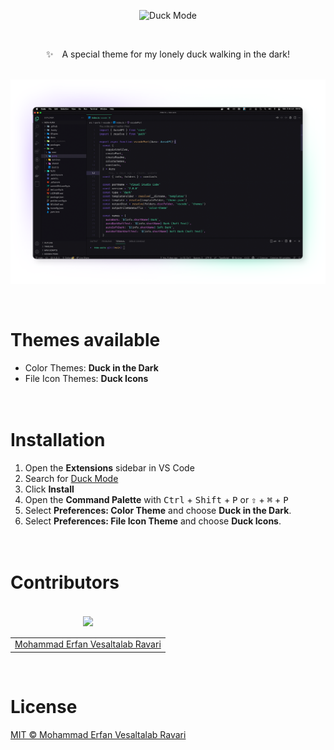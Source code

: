 <p align="center">
  <img src="https://github.com/MEvesalTR/duck-mode/blob/master/assets/logo.png?raw=true" alt="Duck Mode" width="50%" />
</p>
<br>
<p align="center">
✨ A special theme for my lonely duck walking in the dark!
  <br><br>

  <!-- Preview in vscode.dev -->
  <!-- <a href="https://vscode.dev/theme/daltonmenezes.aura-theme">
    <img alt="preview in vscode.dev" src="https://img.shields.io/badge/preview%20in-vscode.dev-1C1E26?style=for-the-badge&labelColor=1C1E26&color=61ffca">
  </a>   -->
  <!-- marketplace version -->
  <!-- <a href="https://marketplace.visualstudio.com/items?itemName=DaltonMenezes.aura-theme">
    <img alt="marketplace version" src="https://img.shields.io/vscode-marketplace/v/DaltonMenezes.aura-theme.svg?style=for-the-badge&labelColor=1C1E26&color=61ffca">
  </a> -->
  <!-- downloads -->
  <!-- <a href="https://marketplace.visualstudio.com/items?itemName=DaltonMenezes.aura-theme">
    <img alt="downloads" src="https://img.shields.io/visual-studio-marketplace/d/DaltonMenezes.aura-theme.svg?style=for-the-badge&labelColor=1C1E26&color=61ffca">
  </a> -->
  <!-- rating -->
  <!-- <a href="https://marketplace.visualstudio.com/items?itemName=DaltonMenezes.aura-theme">
    <img alt="rating" src="https://img.shields.io/visual-studio-marketplace/stars/DaltonMenezes.aura-theme.svg?style=for-the-badge&labelColor=1C1E26&color=61ffca">
  </a>
</p> -->

<p align="center">
  <img alt="preview" src="https://github.com/daltonmenezes/assets/blob/master/images/aura-theme/aura-vscode-preview.png?raw=true" >
</p><br>


# Themes available <br>
  - Color Themes: **Duck in the Dark**
  - File Icon Themes: **Duck Icons**
  <br><br><br>

# Installation
1. Open the **Extensions** sidebar in VS Code
2. Search for [Duck Mode](https://marketplace.visualstudio.com/items?itemName=DaltonMenezes.aura-theme)
3. Click **Install**
4. Open the **Command Palette** with <kbd>Ctrl</kbd> + <kbd>Shift</kbd> + <kbd>P</kbd> or <kbd>⇧</kbd> + <kbd>⌘</kbd> + <kbd>P</kbd>
5. Select **Preferences: Color Theme** and choose **Duck in the Dark**.
6. Select **Preferences: File Icon Theme** and choose **Duck Icons**.
<br><br><br>

<!-- [See full changelog](https://github.com/daltonmenezes/aura-theme/blob/main/packages/vscode/CHANGELOG.md) -->

# Contributors
<table>
  <thead>
    <tr>
      <td valign="bottom"><p align="center">
  <a href="https://github.com/MEvesalTR">
    <img src="https://github.com/MEvesalTR.png?size=200" align="center" />
  </a>
</p></td>
    </tr>
  </thead>

  <tbody>
    <td><a href="https://github.com/MEvesalTR">Mohammad Erfan Vesaltalab Ravari</a></td>
  </tbody>
</table>

<br>

# License
[MIT © Mohammad Erfan Vesaltalab Ravari](https://github.com/MEvesalTR/duck-mode/blob/main/LICENSE)